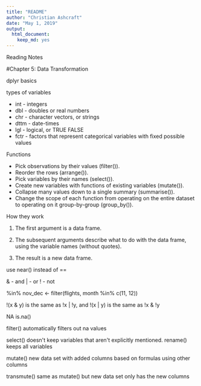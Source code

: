 ```yaml
---
title: "README"
author: "Christian Ashcraft"
date: "May 1, 2019"
output: 
  html_document: 
    keep_md: yes
---
```




Reading Notes

#Chapter 5: Data Transformation

dplyr basics

types of variables
* int - integers
* dbl - doubles or real numbers
* chr - character vectors, or strings
* dttm - date-times
* lgl - logical, or TRUE FALSE
* fctr - factors that represent categorical variables with fixed  possible values

Functions

* Pick observations by their values (filter()).
* Reorder the rows (arrange()).
* Pick variables by their names (select()).
* Create new variables with functions of existing variables (mutate()).
* Collapse many values down to a single summary (summarise()).
* Change the scope of each function from operating on the entire dataset to operating on it group-by-group (group_by()).

How they work

1. The first argument is a data frame.

2. The subsequent arguments describe what to do with the data frame, using the variable names (without quotes).

3. The result is a new data frame.

use near() instead of ==

& - and
| - or
! - not

%in%
nov_dec <- filter(flights, month %in% c(11, 12))

!(x & y) is the same as !x | !y, and !(x | y) is the same as !x & !y


NA
is.na()

filter() automatically filters out na values

select() doesn't keep variables that aren't explicitly mentioned.
rename() keeps all variables

mutate() new data set with added columns based on formulas using other columns

transmute() same as mutate() but new data set only has the new columns
